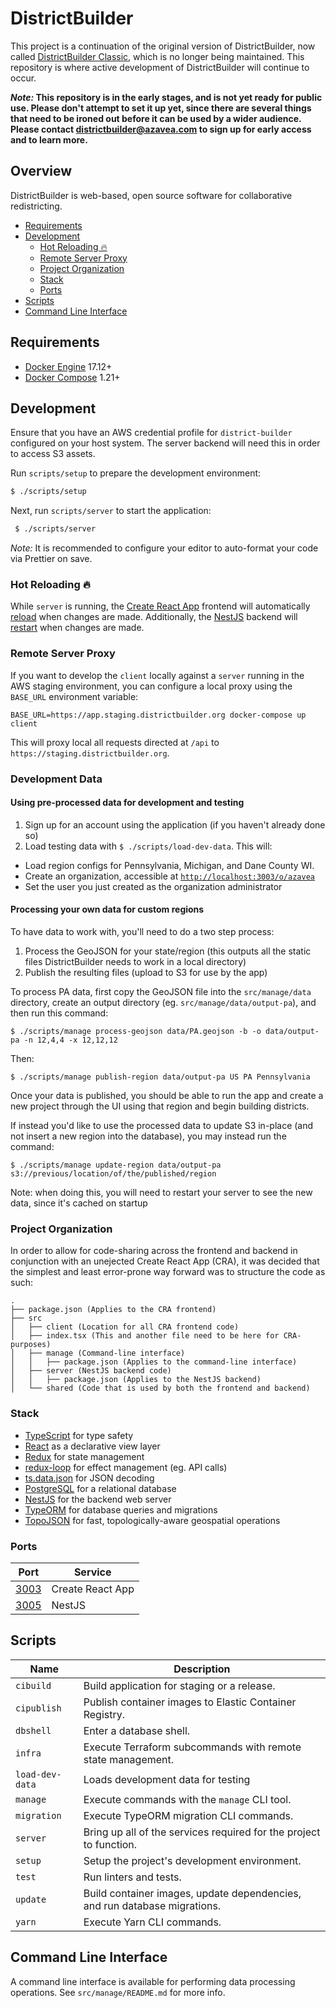 # DistrictBuilder

This project is a continuation of the original version of DistrictBuilder, now called [DistrictBuilder Classic](https://github.com/PublicMapping/districtbuilder-classic), which is no longer being maintained. This repository is where active development of DistrictBuilder will continue to occur.

**_Note:_ This repository is in the early stages, and is not yet ready for public use. Please don't attempt to set it up yet, since there are several things that need to be ironed out before it can be used by a wider audience. Please contact districtbuilder@azavea.com to sign up for early access and to learn more.**

## Overview

DistrictBuilder is web-based, open source software for collaborative redistricting.

- [Requirements](#requirements)
- [Development](#development)
  - [Hot Reloading 🔥](#hot-reloading-)
  - [Remote Server Proxy](#remote-server-proxy)
  - [Project Organization](#project-organization)
  - [Stack](#stack)
  - [Ports](#ports)
- [Scripts](#scripts)
- [Command Line Interface](#command-line-interface)

## Requirements

- [Docker Engine](https://docs.docker.com/install/) 17.12+
- [Docker Compose](https://docs.docker.com/compose/install/) 1.21+

## Development

Ensure that you have an AWS credential profile for `district-builder` configured on your host system.
The server backend will need this in order to access S3 assets.

Run `scripts/setup` to prepare the development environment:

```bash
$ ./scripts/setup
```

Next, run `scripts/server` to start the application:

```bash
 $ ./scripts/server
```

_Note:_ It is recommended to configure your editor to auto-format your code via Prettier on save.

### Hot Reloading 🔥

While `server` is running, the [Create React App](https://github.com/facebook/create-react-app/) frontend will automatically [reload](https://github.com/facebook/create-react-app/#whats-included) when changes are made. Additionally, the [NestJS](https://nestjs.com/) backend will [restart](https://docs.nestjs.com/cli/usages#nest-start) when changes are made.

### Remote Server Proxy

If you want to develop the `client` locally against a `server` running in the AWS staging environment, you can configure a local proxy using the `BASE_URL` environment variable:

```#bash
BASE_URL=https://app.staging.districtbuilder.org docker-compose up client
```

This will proxy local all requests directed at `/api` to `https://staging.districtbuilder.org`.

### Development Data

#### Using pre-processed data for development and testing

1. Sign up for an account using the application (if you haven't already done so)
1. Load testing data with `$ ./scripts/load-dev-data`. This will:
  - Load region configs for Pennsylvania, Michigan, and Dane County WI.
  - Create an organization, accessible at [`http://localhost:3003/o/azavea`](http://localhost:3003/o/azavea)
  - Set the user you just created as the organization administrator

#### Processing your own data for custom regions

To have data to work with, you'll need to do a two step process:

1. Process the GeoJSON for your state/region (this outputs all the static files DistrictBuilder needs to work in a local directory)
1. Publish the resulting files (upload to S3 for use by the app)

To process PA data, first copy the GeoJSON file into the `src/manage/data` directory, create an output directory (eg. `src/manage/data/output-pa`), and then run this command:

```
$ ./scripts/manage process-geojson data/PA.geojson -b -o data/output-pa -n 12,4,4 -x 12,12,12
```

Then:

```
$ ./scripts/manage publish-region data/output-pa US PA Pennsylvania
```

Once your data is published, you should be able to run the app and create a new project through the UI using that region and begin building districts.

If instead you'd like to use the processed data to update S3 in-place (and not insert a new region into the database), you may instead run the command:

```
$ ./scripts/manage update-region data/output-pa s3://previous/location/of/the/published/region
```

Note: when doing this, you will need to restart your server to see the new data, since it's cached on startup

### Project Organization

In order to allow for code-sharing across the frontend and backend in conjunction with an unejected Create React App (CRA), it was decided that the simplest and least error-prone way forward was to structure the code as such:

```
.
├── package.json (Applies to the CRA frontend)
├── src
│   ├── client (Location for all CRA frontend code)
│   ├── index.tsx (This and another file need to be here for CRA-purposes)
│   ├── manage (Command-line interface)
│   │   ├── package.json (Applies to the command-line interface)
│   ├── server (NestJS backend code)
│   │   ├── package.json (Applies to the NestJS backend)
│   └── shared (Code that is used by both the frontend and backend)
```

### Stack

- [TypeScript](https://www.typescriptlang.org/) for type safety
- [React](https://reactjs.org/) as a declarative view layer
- [Redux](https://redux.js.org/) for state management
- [redux-loop](https://redux-loop.js.org/) for effect management (eg. API calls)
- [ts.data.json](https://github.com/joanllenas/ts.data.json) for JSON decoding
- [PostgreSQL](https://www.postgresql.org/) for a relational database
- [NestJS](https://nestjs.com/) for the backend web server
- [TypeORM](https://typeorm.io/) for database queries and migrations
- [TopoJSON](https://github.com/topojson/topojson) for fast, topologically-aware geospatial operations

### Ports

| Port                          | Service          |
|-------------------------------|------------------|
| [3003](http://localhost:3003) | Create React App |
| [3005](http://localhost:3005) | NestJS           |

## Scripts

| Name            | Description                                                               |
|-----------------|---------------------------------------------------------------------------|
| `cibuild`       | Build application for staging or a release.                               |
| `cipublish`     | Publish container images to Elastic Container Registry.                   |
| `dbshell`       | Enter a database shell.                                                   |
| `infra`         | Execute Terraform subcommands with remote state management.               |
| `load-dev-data` | Loads development data for testing                                        |
| `manage`        | Execute commands with the `manage` CLI tool.                              |
| `migration`     | Execute TypeORM migration CLI commands.                                   |
| `server`        | Bring up all of the services required for the project to function.        |
| `setup`         | Setup the project's development environment.                              |
| `test`          | Run linters and tests.                                                    |
| `update`        | Build container images, update dependencies, and run database migrations. |
| `yarn`          | Execute Yarn CLI commands.                                                |

## Command Line Interface

A command line interface is available for performing data processing operations.
See `src/manage/README.md` for more info.
